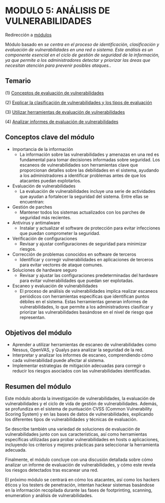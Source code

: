 # MODULO 5: ANÁLISIS DE VULNERABILIDADES

Redirección a [módulos](https://github.com/ThePenguin304/CEHv12-Notas/tree/main/Modulos)

Módulo basado en *se centra en el proceso de identificación, clasificación y evaluación de vulnerabilidades en una red o sistema. Este análisis es un componente esencial en el ciclo de gestión de seguridad de la información, ya que permite a los administradores detectar y priorizar las áreas que necesitan atención para prevenir posibles ataques.*.

## Temario
   (1) [Conceptos de evaluación de vulnerabilidades](https://github.com/ThePenguin304/CEHv12-Notas/blob/main/Modulos/Modulo%205/%231%20Conceptos%20de%20evaluaci%C3%B3n%20de%20vulnerabilidades.md)
   
   (2) [Explicar la clasificación de vulnerabilidades y los tipos de evaluación](https://github.com/ThePenguin304/CEHv12-Notas/blob/main/Modulos/Modulo%205/%232%20Explicar%20la%20clasificaci%C3%B3n%20de%20vulnerabilidades%20y%20los%20tipos%20de%20evaluaci%C3%B3n.md)

   (3) [Utilizar herramientas de evaluación de vulnerabilidades](https://github.com/ThePenguin304/CEHv12-Notas/blob/main/Modulos/Modulo%205/%233%20Utilizar%20herramientas%20de%20evaluaci%C3%B3n%20de%20vulnerabilidades.md)

   (4) [Analizar informes de evaluación de vulnerabilidades](https://github.com/ThePenguin304/CEHv12-Notas/blob/main/Modulos/Modulo%205/%234%20Analizar%20informes%20de%20evaluaci%C3%B3n%20de%20vulnerabilidades.md)

## Conceptos clave del módulo

- Importancia de la información
  - La información sobre las vulnerabilidades y amenazas en una red es fundamental para tomar decisiones informadas sobre seguridad. Los escaneos de vulnerabilidades son herramientas clave que proporcionan detalles sobre las debilidades en el sistema, ayudando a los administradores a identificar problemas antes de que los atacantes puedan explotarlos.
- Evaluación de vulnerabilidades
  - La evaluación de vulnerabilidades incluye una serie de actividades que ayudan a fortalecer la seguridad del sistema. Entre ellas se encuentran:
- Gestión de parches
  - Mantener todos los sistemas actualizados con los parches de seguridad más recientes.
- Antivirus y antimalware
  - Instalar y actualizar el software de protección para evitar infecciones que puedan comprometer la seguridad.
- Verificación de configuraciones
  - Revisar y ajustar configuraciones de seguridad para minimizar riesgos.
- Corrección de problemas conocidos en software de terceros
  - Identificar y corregir vulnerabilidades en aplicaciones de terceros para evitar vectores de ataque comunes.
- Soluciones de hardware seguro
  - Revisar y ajustar las configuraciones predeterminadas del hardware para evitar vulnerabilidades que puedan ser explotadas.
- Escaneo y evaluación de vulnerabilidades
  - El proceso de análisis de vulnerabilidades implica realizar escaneos periódicos con herramientas específicas que identifican puntos débiles en el sistema. Estas herramientas generan informes de vulnerabilidades, lo que permite a los administradores clasificar y priorizar las vulnerabilidades basándose en el nivel de riesgo que representan.

## Objetivos del módulo

- Aprender a utilizar herramientas de escaneo de vulnerabilidades como Nessus, OpenVAS, y Qualys para analizar la seguridad de la red.
- Interpretar y analizar los informes de escaneo, comprendiendo cómo cada vulnerabilidad puede afectar al sistema.
- Implementar estrategias de mitigación adecuadas para corregir o reducir los riesgos asociados con las vulnerabilidades identificadas.

## Resumen del módulo

Este módulo aborda la investigación de vulnerabilidades, la evaluación de vulnerabilidades y el ciclo de vida de gestión de vulnerabilidades. Además, se profundiza en el sistema de puntuación CVSS (Common Vulnerability Scoring System) y en las bases de datos de vulnerabilidades, explicando los diferentes tipos de vulnerabilidades y técnicas de evaluación.

Se describe también una variedad de soluciones de evaluación de vulnerabilidades junto con sus características, así como herramientas específicas utilizadas para probar vulnerabilidades en hosts o aplicaciones, incluyendo los criterios y mejores prácticas para seleccionar la herramienta adecuada.

Finalmente, el módulo concluye con una discusión detallada sobre cómo analizar un informe de evaluación de vulnerabilidades, y cómo este revela los riesgos detectados tras escanear una red.

El próximo módulo se centrará en cómo los atacantes, así como los hackers éticos y los testers de penetración, intentan hackear sistemas basándose en la información recopilada durante las fases de footprinting, scanning, enumeration y análisis de vulnerabilidades.
